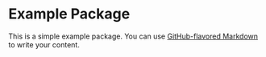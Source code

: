 # Example Package
 
This is a simple example package. You can use
[GitHub-flavored Markdown](https://guides.github.com/features/mastering-markdown/)
to write your content.
